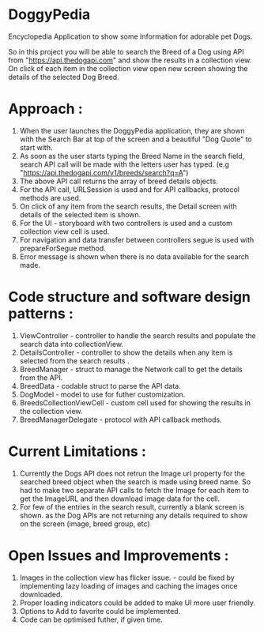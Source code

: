 # DoggyPedia

Encyclopedia Application to show some Information for adorable pet Dogs.

So in this project you will be able to search the Breed of a Dog using API from "https://api.thedogapi.com" and show the results in a collection view.
On click of each item in the collection view open new screen showing the details of the selected Dog Breed.

# Approach  : 
1. When the user launches the DoggyPedia application, they are shown with the Search Bar at top of the screen and a beautiful "Dog Quote" to start with.
2. As soon as the user starts typing the Breed Name in the search field, search API call will be made with the letters user has typed. (e.g "https://api.thedogapi.com/v1/breeds/search?q=A")
3. The above API call returns the array of breed details objects.
4. For the API call, URLSession is used and for API callbacks, protocol methods are used. 
5. On click of any item from the search results, the Detail screen with details of the selected item is shown.
6. For the UI - storyboard with two controllers is used and a custom collection view cell is used.
7. For navigation and data transfer between controllers segue is used with prepareForSegue method.
8. Error message is shown when there is no data available for the search made.

# Code structure and software design patterns : 
1. ViewController  - controller to handle the search results and populate the search data into collectionView.
2. DetailsController - controller to show the details when any item is selected from the search results .
3. BreedManager -  struct  to manage the Network call to get the details from the API.
4. BreedData - codable struct to parse the API data.
5. DogModel - model to use for futher customization.
6. BreedsCollectionViewCell - custom cell used for showing the results in the collection view.
7. BreedManagerDelegate - protocol with API callback methods.

# Current Limitations : 
1. Currently the Dogs API does not retrun the Image url property for the searched breed object when the search is made using breed name. So had to make two separate API calls to fetch the Image for each item to get the ImageURL and then download image data for the cell.
2. For few of the entries in the search result, currently a blank screen is shown. as the Dog APIs are not returning any details required to show on the screen (image, breed group, etc) 

# Open Issues and Improvements : 
1. Images in the collection view has flicker issue. - could be fixed by implementing lazy loading of images and caching the images once downloaded.
2. Proper loading indicators could be added to make UI more user friendly.
3. Options to Add to favorite could be implemented.
4. Code can be optimised futher, if given time.
